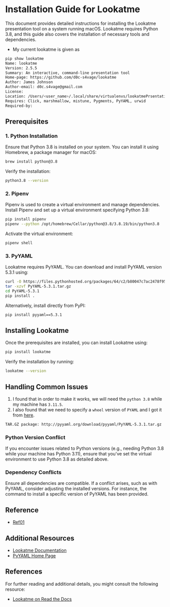 # Installation Guide for Lookatme

This document provides detailed instructions for installing the Lookatme
presentation tool on a system running macOS. Lookatme requires Python 3.8, and
this guide also covers the installation of necessary tools and dependencies.

- My current lookatme is given as

```sh
pip show lookatme                                                                                                                                                                                                                                                           󰒍  3.8.19 lookatmePrsentation-UPmi4iTc ─╯
Name: lookatme
Version: 2.5.5
Summary: An interactive, command-line presentation tool
Home-page: https://github.com/d0c-s4vage/lookatme
Author: James Johnson
Author-email: d0c.s4vage@gmail.com
License:
Location: /Users/<user_name>/.local/share/virtualenvs/lookatmePrsentation-UPmi4iTc/lib/python3.8/site-packages
Requires: Click, marshmallow, mistune, Pygments, PyYAML, urwid
Required-by:
```


## Prerequisites

### 1. Python Installation

Ensure that Python 3.8 is installed on your system. You can install it using
Homebrew, a package manager for macOS:

```sh
brew install python@3.8
```

Verify the installation:

```sh
python3.8 --version
```

### 2. Pipenv

Pipenv is used to create a virtual environment and manage dependencies. Install
Pipenv and set up a virtual environment specifying Python 3.8:

```sh
pip install pipenv
pipenv --python /opt/homebrew/Cellar/python@3.8/3.8.19/bin/python3.8

```

Activate the virtual environment:

```sh
pipenv shell
```

### 3. PyYAML

Lookatme requires PyYAML. You can download and install PyYAML version 5.3.1 using:

```sh
curl -O https://files.pythonhosted.org/packages/64/c2/b80047c7ac2478f9501676c988a5411ed5572f35d1beff9cae07d321512c/PyYAML-5.3.1.tar.gz
tar -xzvf PyYAML-5.3.1.tar.gz
cd PyYAML-5.3.1
pip install .
```

Alternatively, install directly from PyPI:

```sh
pip install pyyaml==5.3.1
```

## Installing Lookatme

Once the prerequisites are installed, you can install Lookatme using:

```sh
pip install lookatme
```

Verify the installation by running:

```sh
lookatme --version
```

## Handling Common Issues

1. I found that in order to make it works, we will need the `python 3.8` while
   my machine has `3.11.5`.
2. I also found that we need to specify a `wheel` version of `PYAML` and I got
   it from [here](https://pyyaml.org/wiki/PyYAML).

```sh
TAR.GZ package: http://pyyaml.org/download/pyyaml/PyYAML-5.3.1.tar.gz
```


### Python Version Conflict

If you encounter issues related to Python versions (e.g., needing Python 3.8
while your machine has Python 3.11), ensure that you've set the virtual
environment to use Python 3.8 as detailed above.

### Dependency Conflicts

Ensure all dependencies are compatible. If a conflict arises, such as with
PyYAML, consider adjusting the installed versions. For instance, the command to
install a specific version of PyYAML has been provided.

## Reference

- [Ref01](https://lookatme.readthedocs.io/_/downloads/en/stable/pdf/)

## Additional Resources

- [Lookatme Documentation](https://lookatme.readthedocs.io/en/latest/)
- [PyYAML Home Page](https://pyyaml.org/)

## References

For further reading and additional details, you might consult the following resource:

- [Lookatme on Read the Docs](https://lookatme.readthedocs.io/_/downloads/en/stable/pdf/)


